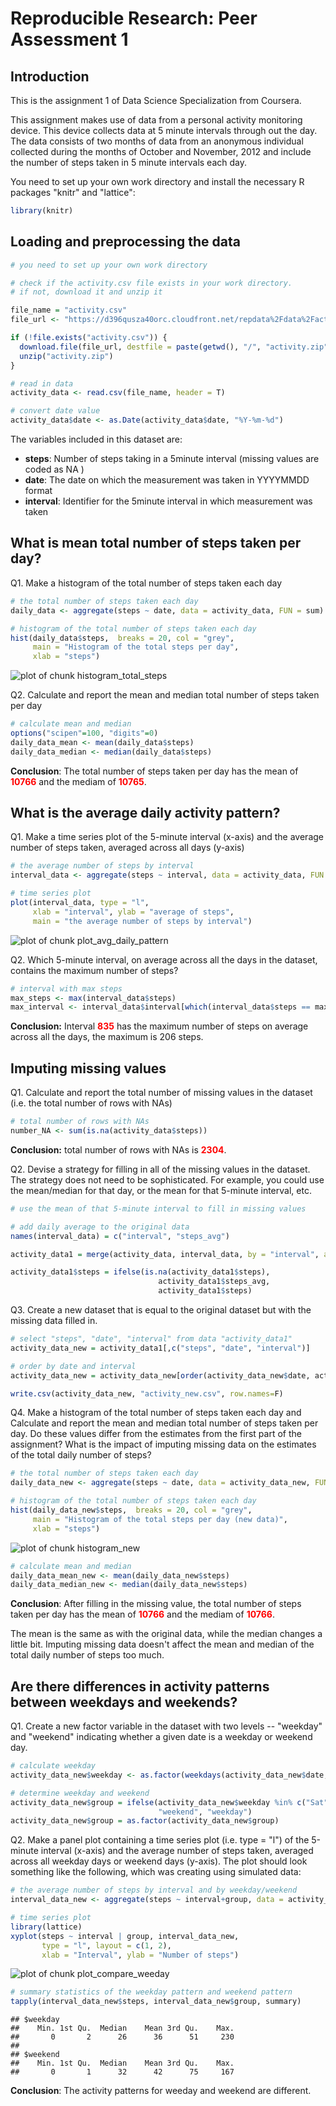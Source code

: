 # Reproducible Research: Peer Assessment 1

## Introduction

This is the assignment 1 of Data Science Specialization from Coursera.

This assignment makes use of data from a personal activity monitoring device. This device collects data at 5 minute intervals through out the day. The data consists of two months of data from an anonymous individual collected during the months of October and November, 2012 and include the number of steps taken in 5 minute intervals each day.

You need to set up your own work directory and install the necessary R packages "knitr" and "lattice":



```r
library(knitr)
```

## Loading and preprocessing the data



```r
# you need to set up your own work directory 

# check if the activity.csv file exists in your work directory.
# if not, download it and unzip it

file_name = "activity.csv"
file_url <- "https://d396qusza40orc.cloudfront.net/repdata%2Fdata%2Factivity.zip"

if (!file.exists("activity.csv")) {
  download.file(file_url, destfile = paste(getwd(), "/", "activity.zip", sep = ""))
  unzip("activity.zip")
}

# read in data
activity_data <- read.csv(file_name, header = T)

# convert date value
activity_data$date <- as.Date(activity_data$date, "%Y-%m-%d")
```
The variables included in this dataset are:

* <b>steps</b>: Number of steps taking in a 5minute interval (missing values are coded as NA )
* <b>date</b>: The date on which the measurement was taken in YYYYMMDD format
* <b>interval</b>: Identifier for the 5minute interval in which measurement was taken


## What is mean total number of steps taken per day?

Q1. Make a histogram of the total number of steps taken each day

```r
# the total number of steps taken each day
daily_data <- aggregate(steps ~ date, data = activity_data, FUN = sum)

# histogram of the total number of steps taken each day
hist(daily_data$steps,  breaks = 20, col = "grey",
     main = "Histogram of the total steps per day",
     xlab = "steps")
```

![plot of chunk histogram_total_steps](figure/histogram_total_steps.png) 

Q2. Calculate and report the mean and median total number of steps taken per day

```r
# calculate mean and median
options("scipen"=100, "digits"=0)
daily_data_mean <- mean(daily_data$steps)
daily_data_median <- median(daily_data$steps)
```
<b>Conclusion</b>: The total number of steps taken per day has the mean of <b><font color="red">10766</font></b> and the mediam of <b><font color="red">10765</font></b>.


## What is the average daily activity pattern?

Q1. Make a time series plot of the 5-minute interval (x-axis) and the average number of steps taken, averaged across all days (y-axis)

```r
# the average number of steps by interval
interval_data <- aggregate(steps ~ interval, data = activity_data, FUN = mean)

# time series plot
plot(interval_data, type = "l", 
     xlab = "interval", ylab = "average of steps",
     main = "the average number of steps by interval")
```

![plot of chunk plot_avg_daily_pattern](figure/plot_avg_daily_pattern.png) 

Q2. Which 5-minute interval, on average across all the days in the dataset, contains the maximum number of steps?


```r
# interval with max steps
max_steps <- max(interval_data$steps)
max_interval <- interval_data$interval[which(interval_data$steps == max_steps)]
```
<b>Conclusion:</b> Interval <b><font color="red">835</font></b> has the maximum number of steps on average across all the days, the maximum is 206 steps.

## Imputing missing values

Q1. Calculate and report the total number of missing values in the dataset (i.e. the total number of rows with NAs)


```r
# total number of rows with NAs
number_NA <- sum(is.na(activity_data$steps))
```
<b>Conclusion:</b> total number of rows with NAs is <b><font color="red">2304</font></b>.

Q2. Devise a strategy for filling in all of the missing values in the dataset. The strategy does not need to be sophisticated. For example, you could use the mean/median for that day, or the mean for that 5-minute interval, etc.


```r
# use the mean of that 5-minute interval to fill in missing values

# add daily average to the original data
names(interval_data) = c("interval", "steps_avg")

activity_data1 = merge(activity_data, interval_data, by = "interval", all.x=T)

activity_data1$steps = ifelse(is.na(activity_data1$steps),
                                 activity_data1$steps_avg,
                                 activity_data1$steps)
```

Q3. Create a new dataset that is equal to the original dataset but with the missing data filled in.


```r
# select "steps", "date", "interval" from data "activity_data1"
activity_data_new = activity_data1[,c("steps", "date", "interval")]

# order by date and interval
activity_data_new = activity_data_new[order(activity_data_new$date, activity_data_new$interval),]

write.csv(activity_data_new, "activity_new.csv", row.names=F)
```

Q4. Make a histogram of the total number of steps taken each day and Calculate and report the mean and median total number of steps taken per day. Do these values differ from the estimates from the first part of the assignment? What is the impact of imputing missing data on the estimates of the total daily number of steps?


```r
# the total number of steps taken each day
daily_data_new <- aggregate(steps ~ date, data = activity_data_new, FUN = sum)

# histogram of the total number of steps taken each day
hist(daily_data_new$steps,  breaks = 20, col = "grey",
     main = "Histogram of the total steps per day (new data)",
     xlab = "steps")
```

![plot of chunk histogram_new](figure/histogram_new.png) 



```r
# calculate mean and median
daily_data_mean_new <- mean(daily_data_new$steps)
daily_data_median_new <- median(daily_data_new$steps)
```
<b>Conclusion</b>: After filling in the missing value, the total number of steps taken per day has the mean of <b><font color="red">10766</font></b> and the mediam of <b><font color="red">10766</font></b>.

The mean is the same as with the original data, while the median changes a little bit. Imputing missing data doesn't affect the mean and median of the total daily number of steps too much.


## Are there differences in activity patterns between weekdays and weekends?
    
Q1. Create a new factor variable in the dataset with two levels -- "weekday" and "weekend" indicating whether a given date is a weekday or weekend day.

```r
# calculate weekday
activity_data_new$weekday <- as.factor(weekdays(activity_data_new$date,abbreviate = T))

# determine weekday and weekend
activity_data_new$group = ifelse(activity_data_new$weekday %in% c("Sat", "Sun"),
                                 "weekend", "weekday")
activity_data_new$group = as.factor(activity_data_new$group)
```

Q2. Make a panel plot containing a time series plot (i.e. type = "l") of the 5-minute interval (x-axis) and the average number of steps taken, averaged across all weekday days or weekend days (y-axis). The plot should look something like the following, which was creating using simulated data:


```r
# the average number of steps by interval and by weekday/weekend
interval_data_new <- aggregate(steps ~ interval+group, data = activity_data_new, FUN = mean)

# time series plot
library(lattice)    
xyplot(steps ~ interval | group, interval_data_new, 
       type = "l", layout = c(1, 2), 
       xlab = "Interval", ylab = "Number of steps")
```

![plot of chunk plot_compare_weeday](figure/plot_compare_weeday.png) 


```r
# summary statistics of the weekday pattern and weekend pattern
tapply(interval_data_new$steps, interval_data_new$group, summary)
```

```
## $weekday
##    Min. 1st Qu.  Median    Mean 3rd Qu.    Max. 
##       0       2      26      36      51     230 
## 
## $weekend
##    Min. 1st Qu.  Median    Mean 3rd Qu.    Max. 
##       0       1      32      42      75     167
```

<b>Conclusion</b>: The activity patterns for weeday and weekend are different.
